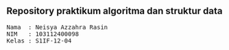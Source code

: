 ## Repository praktikum algoritma dan struktur data

<pre>
Nama  : Neisya Azzahra Rasin
NIM   : 103112400098
Kelas : S1IF-12-04
</pre>
